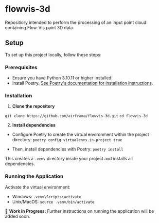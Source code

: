 # flowvis-3d
Repositiory intended to perform the processing of an input point cloud containing Flow-Vis paint 3D data 

## Setup

To set up this project locally, follow these steps:

### Prerequisites

- Ensure you have Python 3.10.11 or higher installed.
- Install Poetry. [See Poetry's documentation for installation instructions](https://python-poetry.org/docs/#installation).

### Installation

1. **Clone the repository**

`git clone https://github.com/airframa/flowvis-3d.git`
`cd flowvis-3d`


2. **Install dependencies**

- Configure Poetry to create the virtual environment within the project directory:
    `poetry config virtualenvs.in-project true`

- Then, install dependencies with Poetry:
    `poetry install`

This creates a `.venv` directory inside your project and installs all dependencies.

### Running the Application

Activate the virtual environment:

- Windows: `.venv\Scripts\activate`
- Unix/MacOS: `source .venv/bin/activate`


🚧 **Work in Progress**: Further instructions on running the application will be added soon.







